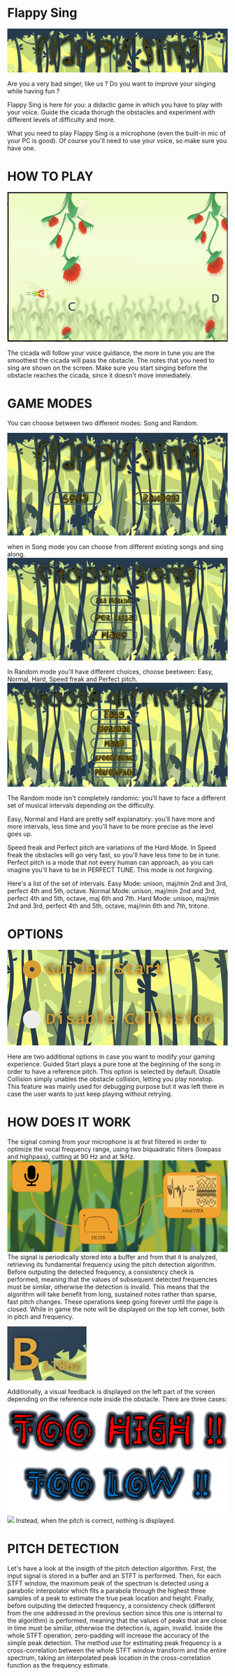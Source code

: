 # Flappy Sing
<img src="./Intro.PNG"/>

Are you a very bad singer, like us ? 
Do you want to improve your singing while having fun ?

Flappy Sing is here for you: a didactic game in which you have to play with your voice. 
Guide the cicada thorugh the obstacles and experiment with different levels of difficulty and more. 

What you need to play Flappy Sing is a microphone (even the built-in mic of your PC is good). 
Of course you'll need to use your voice, so make sure you have one. 

# HOW TO PLAY

<img src="./Gameplay.png"/>

The cicada will follow your voice guidance, the more in tune you are the smoothest the cicada will pass the obstacle. 
The notes that you need to sing are shown on the screen. 
Make sure you start singing before the obstacle reaches the cicada, since it doesn't move immediately. 


# GAME MODES 

You can choose between two different modes: Song and Random. 

<img src="./Mainmenu.PNG"/>


when in Song mode you can choose from different existing songs and sing along. 
<img src="./Songmode.PNG"/>

In Random mode you'll have different choices, choose beetween: Easy, Normal, Hard, Speed freak and Perfect pitch. 
<img src="./Randommode.PNG"/>

The Random mode isn't completely randomic: you'll have to face a different set of musical intervals depending on the difficulty. 

Easy, Normal and Hard are pretty self explanatory: you'll have more and more intervals, less time and you'll have to be more precise as the level goes up. 

Speed freak and Perfect pitch are variations of the Hard Mode. 
In Speed freak the obstacles will go very fast, so you'll have less time to be in tune. 
Perfect pitch is a mode that not every human can approach, as you can imagine you'll have to be in PERFECT TUNE. This mode is not forgiving. 

Here's a list of the set of intervals. 
Easy Mode: unison, maj/min 2nd and 3rd, perfect 4th and 5th, octave. 
Normal Mode: unison, maj/min 2nd and 3rd, perfect 4th and 5th, octave, maj 6th and 7th.
Hard Mode:  unison, maj/min 2nd and 3rd, perfect 4th and 5th, octave, maj/min 6th and 7th, tritone.

# OPTIONS

<img src="./Options.jpg"/>

Here are two additional options in case you want to modify your gaming experience.
Guided Start plays a pure tone at the beginning of the song in order to have a reference pitch. This option is selected by default.
Disable Collision simply unables the obstacle collision, letting you play nonstop. This feature was mainly used for debugging purpose but it was left there in case the user wants to just keep playing without retrying.

# HOW DOES IT WORK
The signal coming from your microphone is at first filtered in order to optimize the vocal frequency range, using two biquadratic filters (lowpass and highpass), cutting at 90 Hz and at 1kHz.
<img src="./mic_analyzer.PNG"/>
The signal is periodically stored into a buffer and from that it is analyzed, retrieving its fundamental frequency using the pitch detection algorithm.
Before outputing the detected frequency, a consistency check is performed, meaning that the values of subsequent detected frequencies must be similar, otherwise the detection is invalid. This means that the algorithm will take benefit from long, sustained notes rather than sparse, fast pitch changes.
These operations keep going forever until the page is closed.
While in game the note will be displayed on the top left corner, both in pitch and frequency.

<img src="./pitch_top.png"/>

Additionally, a visual feedback is displayed on the left part of the screen depending on the reference note inside the obstacle.
There are three cases:
<img src="./too_high.png"/> <img src="./too_low.png"/> <img src="./not_recognized.png"/>
Instead, when the pitch is correct, nothing is displayed.
 
# PITCH DETECTION
Let's have a look at the insigth of the pitch detection algorithm.
First, the input signal is stored in a buffer and an STFT is performed. Then, for each STFT window, the maximum peak of the spectrum is detected using a parabolic interpolator which fits a parabola through the highest three samples of a peak to estimate the true peak location and height. Finally, before outputing the detected frequency, a consistency check (different from the one addressed in the previous section since this one is internal to the algorithm) is performed, meaning that the values of peaks that are close in time must be similar, otherwise the detection is, again, invalid. Inside the whole STFT operation, zero-padding will increase the accuracy of the simple peak detection. The method use for estimating peak frequency is a cross-correlation between the whole STFT window transform and the entire spectrum, taking an interpolated peak location in the cross-correlation function as the frequency estimate.
